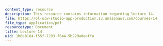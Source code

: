 ```yaml
---
content_type: resource
description: This resource contains information regarding lecture 14.
file: https://ol-ocw-studio-app-production.s3.amazonaws.com/courses/14-75-political-economy-and-economic-development-fall-2012/1b0e8184f55f7203f6445b229a0aeffa_MIT14_75F12_Lec14.pdf
file_type: application/pdf
resourcetype: Document
title: Lecture 14
uid: 1b0e8184-f55f-7203-f644-5b229a0aeffa
---
```

